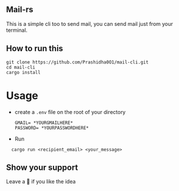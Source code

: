 ## Mail-rs 
This is a simple cli too to send mail, you can send mail just from your terminal.

## How to run this
```
git clone https://github.com/Prashidha0O1/mail-cli.git
cd mail-cli
cargo install
```
# Usage
 - create  a `` .env `` file on the root of your directory
   ```
   GMAIL= *YOURGMAILHERE*
   PASSWORD= *YOURPASSWORDHERE*
   ```
  - Run 
  ```
    cargo run <recipient_email> <your_message>
  ```
 


## Show your support
Leave a 🌟 if you like the idea
